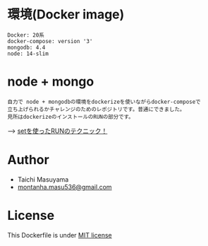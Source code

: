 # 環境(Docker image)
```
Docker: 20系
docker-compose: version '3'
mongodb: 4.4
node: 14-slim
```

# node + mongo
```
自力で node + mongodbの環境をdockerizeを使いながらdocker-composeで
立ち上げられるかチャレンジのためのレポジトリです。普通にできました。
見所はdockerizeのインストールのRUNの部分です。
```
--> [setを使ったRUNのテクニック！](https://github.com/hakumizuki/node-mongo-dockerize/blob/bbb413eda57b8bd1a154031f99bcf81fadaa1490/docker/Dockerfile#L18)


# Author
* Taichi Masuyama
* montanha.masu536@gmail.com

# License
This Dockerfile is under [MIT license](https://en.wikipedia.org/wiki/MIT_License)
